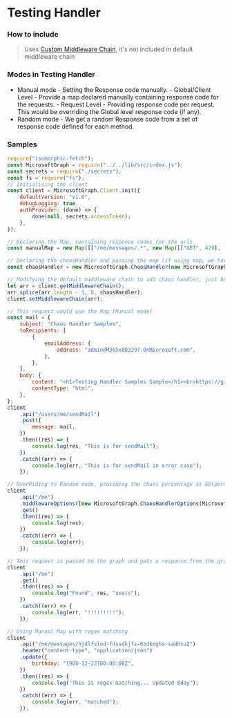 # Testing Handler

### How to include

> Uses [Custom Middleware Chain](https://github.com/microsoftgraph/msgraph-sdk-javascript/blob/dev/docs/CustomMiddlewareChain.md), it's not included in default middleware chain

### Modes in Testing Handler

-   Manual mode - Setting the Response code manually. - Global/Client Level - Provide a map declared manually containing response code for the requests. - Request Level - Providing response code per request. This would be overriding the Global level response code (if any).
-   Random mode - We get a random Response code from a set of response code defined for each method.

### Samples

```js
require("isomorphic-fetch");
const MicrosoftGraph = require("../../lib/src/index.js");
const secrets = require("./secrets");
const fs = require("fs");
// Initialising the client
const client = MicrosoftGraph.Client.init({
	defaultVersion: "v1.0",
	debugLogging: true,
	authProvider: (done) => {
		done(null, secrets.accessToken);
	},
});

// Declaring the Map, containing response codes for the urls
const manualMap = new Map([["/me/messages/.*", new Map([["GET", 429], ["PATCH", 429]])], ["/me", new Map([["POST", 502]])]]);

// Declaring the chaosHandler and passing the map (if using map, we have to put default strategy as MANUAL)
const chaosHandler = new MicrosoftGraph.ChaosHandler(new MicrosoftGraph.ChaosHandlerOptions(MicrosoftGraph.ChaosStrategy.MANUAL), manualMap);

// Modifying the default middleware chain to add chaos handler, just before httpMessageHandler, otherwise there can be a problem
let arr = client.getMiddlewareChain();
arr.splice(arr.length - 1, 0, chaosHandler);
client.setMiddlewareChain(arr);

// This request would use the Map (Manual mode)
const mail = {
	subject: "Chaos Handler Samples",
	toRecipients: [
		{
			emailAddress: {
				address: "admin@M365x003297.OnMicrosoft.com",
			},
		},
	],
	body: {
		content: "<h1>Testing Handler Samples Sample</h1><br>https://github.com/microsoftgraph/msgraph-sdk-javascript",
		contentType: "html",
	},
};
client
	.api("/users/me/sendMail")
	.post({
		message: mail,
	})
	.then((res) => {
		console.log(res, "This is for sendMail");
	})
	.catch((err) => {
		console.log(err, "This is for sendMail in error case");
	});

// OverRiding to Random mode, providing the chaos percentage as 60(percentage times the error would be generated from handler)
client
	.api("/me")
	.middlewareOptions([new MicrosoftGraph.ChaosHandlerOptions(MicrosoftGraph.ChaosStrategy.RANDOM, undefined, "I generated the error", 60)])
	.get()
	.then((res) => {
		console.log(res);
	})
	.catch((err) => {
		console.log(err);
	});

// This request is passed to the graph and gets a response from the graph, as no entry for /me GET request in the Map
client
	.api("/me")
	.get()
	.then((res) => {
		console.log("Found", res, "users");
	})
	.catch((err) => {
		console.log(err, "!!!!!!!!!");
	});

// Using Manual Map with regex matching
client
	.api("/me/messages/hjdlfslod-fdssdkjfs-6zdkmghs-sadhsu2")
	.header("content-type", "application/json")
	.update({
		birthday: "1908-12-22T00:00:00Z",
	})
	.then((res) => {
		console.log("This is regex matching... Updated Bday");
	})
	.catch((err) => {
		console.log(err, "matched");
	});
```
